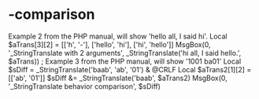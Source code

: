 # -comparison
Example 2 from the PHP manual, will show 'hello all, I said hi'. Local $aTrans[3][2] = [['h', '-'], ['hello', 'hi'], ['hi', 'hello']] MsgBox(0, '_StringTranslate with 2 arguments', _StringTranslate('hi all, I said hello.', $aTrans))  ; Example 3 from the PHP manual, will show '1001 ba01' Local $sDiff = _StringTranslate('baab', 'ab', '01') &amp; @CRLF Local $aTrans2[1][2] = [['ab', '01']] $sDiff &amp;= _StringTranslate('baab', $aTrans2) MsgBox(0, '_StringTranslate behavior comparison', $sDiff)
